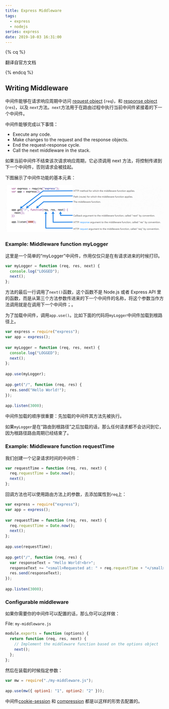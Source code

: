 ```yaml
---
title: Express Middleware
tags:
  - express
  - nodejs
series: express
date: 2019-10-03 16:31:00
---
```


{% cq %}

翻译自官方文档

{% endcq %}

## Writing Middleware

中间件能够在请求响应周期中访问 [request object](http://www.expressjs.com.cn/en/4x/api.html#req) (`req`)，和 [response object](http://www.expressjs.com.cn/en/4x/api.html#res) (`res`)，以及 `next`方法。`next`方法用于在路由过程中执行当前中间件紧接着的下一个中间件。

中间件能够完成以下事情：

- Execute any code.
- Make changes to the request and the response objects.
- End the request-response cycle.
- Call the next middleware in the stack.

如果当前中间件不结束该次请求响应周期，它必须调用 next 方法，将控制传递到下一个中间件，否则请求会被挂起。

下图展示了中间件功能的基本元素：

![](../../img/20191003170602.png)

### Example: Middleware function myLogger

这里是一个简单的“myLogger”中间件，作用仅仅只是在有请求进来的时候打印。

```javascript
var myLogger = function (req, res, next) {
  console.log("LOGGED");
  next();
};
```

方法的最后一行调用了`next()`函数，这个函数不是 Node.js 或者 Express API 里的函数，而是从第三个方法参数传进来的下一个中间件的名称，将这个参数当作方法调用就是在调用下一个中间件；。

为了加载中间件，调用`app.use()`。比如下面的代码将`myLogger`中间件加载到根路径上。

```javascript
var express = require("express");
var app = express();

var myLogger = function (req, res, next) {
  console.log("LOGGED");
  next();
};

app.use(myLogger);

app.get("/", function (req, res) {
  res.send("Hello World!");
});

app.listen(3000);
```

中间件加载的顺序很重要：先加载的中间件其方法先被执行。

如果`myLogger`是在“路由到根路径”之后加载的话，那么任何请求都不会访问到它，因为根路径路由周期已经结束了。

### Example: Middleware function requestTime

我们创建一个记录请求时间的中间件：

```javascript
var requestTime = function (req, res, next) {
  req.requestTime = Date.now();
  next();
};
```

回调方法也可以使用路由方法上的参数，去添加属性到`req`上：

```javascript
var express = require("express");
var app = express();

var requestTime = function (req, res, next) {
  req.requestTime = Date.now();
  next();
};

app.use(requestTime);

app.get("/", function (req, res) {
  var responseText = "Hello World!<br>";
  responseText += "<small>Requested at: " + req.requestTime + "</small>";
  res.send(responseText);
});

app.listen(3000);
```

### Configurable middleware

如果你需要你的中间件可以配置的话，那么你可以这样做：

File: `my-middleware.js`

```javascript
module.exports = function (options) {
  return function (req, res, next) {
    // Implement the middleware function based on the options object
    next();
  };
};
```

然后在装载的时候指定参数：

```javascript
var mw = require("./my-middleware.js");

app.use(mw({ option1: "1", option2: "2" }));
```

中间件[cookie-session](https://github.com/expressjs/cookie-session) 和 [compression](https://github.com/expressjs/compression) 都是以这样的形势去配置的。
